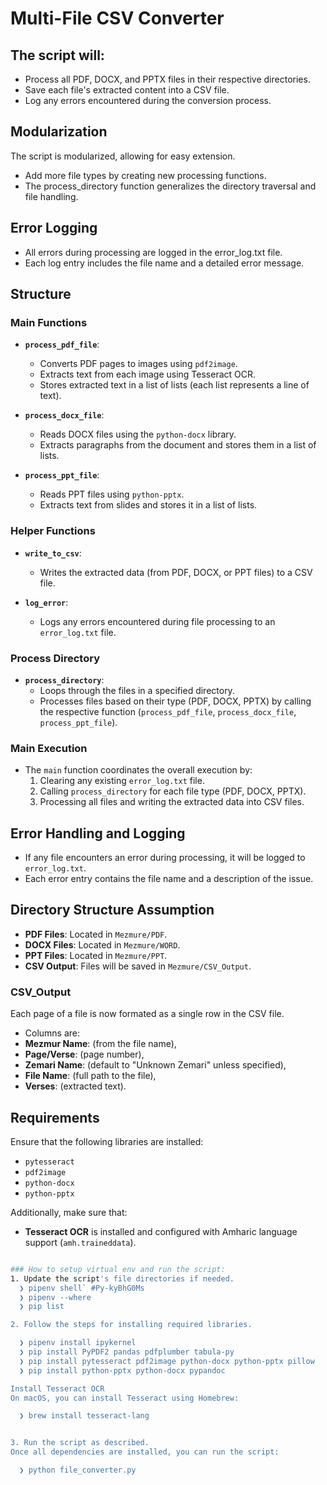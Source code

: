 # Multi-File CSV Converter

## The script will:

- Process all PDF, DOCX, and PPTX files in their respective directories.
- Save each file's extracted content into a CSV file.
- Log any errors encountered during the conversion process.

## Modularization

The script is modularized, allowing for easy extension.

- Add more file types by creating new processing functions.
- The process_directory function generalizes the directory traversal and file handling.

## Error Logging

- All errors during processing are logged in the error_log.txt file.
- Each log entry includes the file name and a detailed error message.

## Structure

### Main Functions

- **`process_pdf_file`**:

  - Converts PDF pages to images using `pdf2image`.
  - Extracts text from each image using Tesseract OCR.
  - Stores extracted text in a list of lists (each list represents a line of text).

- **`process_docx_file`**:

  - Reads DOCX files using the `python-docx` library.
  - Extracts paragraphs from the document and stores them in a list of lists.

- **`process_ppt_file`**:
  - Reads PPT files using `python-pptx`.
  - Extracts text from slides and stores it in a list of lists.

### Helper Functions

- **`write_to_csv`**:

  - Writes the extracted data (from PDF, DOCX, or PPT files) to a CSV file.

- **`log_error`**:
  - Logs any errors encountered during file processing to an `error_log.txt` file.

### Process Directory

- **`process_directory`**:
  - Loops through the files in a specified directory.
  - Processes files based on their type (PDF, DOCX, PPTX) by calling the respective function (`process_pdf_file`, `process_docx_file`, `process_ppt_file`).

### Main Execution

- The `main` function coordinates the overall execution by:
  1. Clearing any existing `error_log.txt` file.
  2. Calling `process_directory` for each file type (PDF, DOCX, PPTX).
  3. Processing all files and writing the extracted data into CSV files.

## Error Handling and Logging

- If any file encounters an error during processing, it will be logged to `error_log.txt`.
- Each error entry contains the file name and a description of the issue.

## Directory Structure Assumption

- **PDF Files**: Located in `Mezmure/PDF`.
- **DOCX Files**: Located in `Mezmure/WORD`.
- **PPT Files**: Located in `Mezmure/PPT`.
- **CSV Output**: Files will be saved in `Mezmure/CSV_Output`.

### CSV_Output

Each page of a file is now formated as a single row in the CSV file.

- Columns are:
- **Mezmur Name**: (from the file name),
- **Page/Verse**: (page number),
- **Zemari Name**: (default to "Unknown Zemari" unless specified),
- **File Name**: (full path to the file),
- **Verses**: (extracted text).

## Requirements

Ensure that the following libraries are installed:

- `pytesseract`
- `pdf2image`
- `python-docx`
- `python-pptx`

Additionally, make sure that:

- **Tesseract OCR** is installed and configured with Amharic language support (`amh.traineddata`).

```bash

### How to setup virtual env and run the script:
1. Update the script's file directories if needed.
  ❯ pipenv shell` #Py-kyBhG0Ms
  ❯ pipenv --where
  ❯ pip list

2. Follow the steps for installing required libraries.

  ❯ pipenv install ipykernel
  ❯ pip install PyPDF2 pandas pdfplumber tabula-py
  ❯ pip install pytesseract pdf2image python-docx python-pptx pillow
  ❯ pip install python-pptx python-docx pypandoc

Install Tesseract OCR
On macOS, you can install Tesseract using Homebrew:

  ❯ brew install tesseract-lang


3. Run the script as described.
Once all dependencies are installed, you can run the script:

  ❯ python file_converter.py

```
